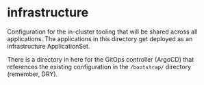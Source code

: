# infrastructure

Configuration for the in-cluster tooling that will be shared across all applications. The applications in this directory get deployed as an infrastructure ApplicationSet.

There is a directory in here for the GitOps controller (ArgoCD) that references the existing configuration in the `/bootstrap/` directory (remember, DRY).
